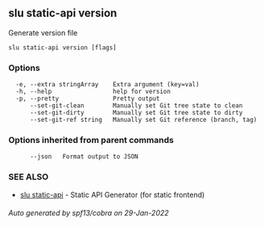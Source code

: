 ## slu static-api version

Generate version file

```
slu static-api version [flags]
```

### Options

```
  -e, --extra stringArray    Extra argument (key=val)
  -h, --help                 help for version
  -p, --pretty               Pretty output
      --set-git-clean        Manually set Git tree state to clean
      --set-git-dirty        Manually set Git tree state to dirty
      --set-git-ref string   Manually set Git reference (branch, tag)
```

### Options inherited from parent commands

```
      --json   Format output to JSON
```

### SEE ALSO

* [slu static-api](slu_static-api.md)	 - Static API Generator (for static frontend)

###### Auto generated by spf13/cobra on 29-Jan-2022
